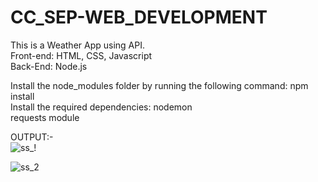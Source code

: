 # CC_SEP-WEB_DEVELOPMENT


This is a Weather App using API. 
</br>
Front-end: HTML, CSS, Javascript
</br>
Back-End: Node.js


Install the node_modules folder by running the following command: npm install
</br>
Install the required dependencies:
nodemon
</br>
requests module
</br>

OUTPUT:-
</br>
![ss_!](https://user-images.githubusercontent.com/74778603/193061771-1175be0e-fbd0-440a-8b48-3eb24f2556ce.PNG)
</br>

![ss_2](https://user-images.githubusercontent.com/74778603/193062306-bf7af3a1-3b2c-4906-a89b-5249c619d6c8.PNG)
